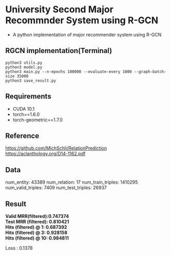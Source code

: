 # University Second Major Recommnder System using R-GCN

* A python implementation of major recommender system using R-GCN

## RGCN implementation(Terminal)
```
python3 utils.py
python3 model.py
python3 main.py --n-epochs 100000 --evaluate-every 1000 --graph-batch-size 35000
python3 save_result.py
```

## Requirements
* CUDA 10.1
* torch==1.6.0
* torch-geometric==1.7.0

## Reference
https://github.com/MichSchli/RelationPrediction   
https://aclanthology.org/D14-1162.pdf

## Data
num_entity: 43389
num_relation: 17
num_train_triples: 1410295
num_valid_triples: 7409
num_test_triples: 26937  

## Result
**Valid MRR(filtered):0.747374   
Test MRR (filtered): 0.810421   
Hits (filtered) @ 1: 0.687392   
Hits (filtered) @ 3: 0.928158   
**Hits (filtered) @ 10: 0.984811****   

Loss : 0.1378   


